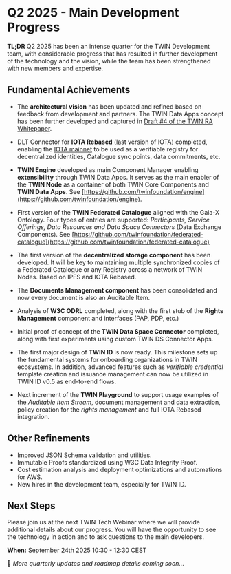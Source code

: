 # Q2 2025 - Main Development Progress

**TL;DR** Q2 2025 has been an intense quarter for the TWIN Development team, with considerable progress that has resulted in further development of the technology and the vision, while the team has been strengthened with new members and expertise.

## Fundamental Achievements

- The **architectural vision** has been updated and refined based on feedback from development and partners. The TWIN Data Apps concept has been further developed and captured in [Draft #4 of the TWIN RA Whitepaper](twin-white-paper.md).

- DLT Connector for **IOTA Rebased** (last version of IOTA) completed, enabling the [IOTA mainnet](https://explorer.iota.org) to be used as a verifiable registry for decentralized identities, Catalogue sync points, data commitments, etc.

- **TWIN Engine** developed as main Component Manager enabling **extensibility** through TWIN Data Apps. It serves as the main enabler of the **TWIN Node** as a container of both TWIN Core Components and **TWIN Data Apps**. See [https://github.com/twinfoundation/engine](https://github.com/twinfoundation/engine).

- First version of the **TWIN Federated Catalogue** aligned with the Gaia-X Ontology. Four types of entries are supported: _Participants, Service Offerings, Data Resources and Data Space Connectors_ (Data Exchange Components). See [https://github.com/twinfoundation/federated-catalogue](https://github.com/twinfoundation/federated-catalogue)

- The first version of the **decentralized storage component** has been developed. It will be key to maintaining multiple synchronized copies of a Federated Catalogue or any Registry across a network of TWIN Nodes. Based on IPFS and IOTA Rebased.

- The **Documents Management component** has been consolidated and now every document is also an Auditable Item.

- Analysis of **W3C ODRL** completed, along with the first stub of the **Rights Management** component and interfaces (PAP, PDP, etc.)

- Initial proof of concept of the **TWIN Data Space Connector** completed, along with first experiments using custom TWIN DS Connector Apps.

- The first major design of **TWIN ID** is now ready. This milestone sets up the fundamental systems for onboarding organizations in TWIN ecosystems. In addition, advanced features such as _verifiable credential_ template creation and issuance management can now be utilized in TWIN ID v0.5 as end-to-end flows.

- Next increment of the **TWIN Playground** to support usage examples of the _Auditable Item Stream_, document management and data extraction, policy creation for the _rights management_ and full IOTA Rebased integration.

## Other Refinements

- Improved JSON Schema validation and utilities.
- Immutable Proofs standardized using W3C Data Integrity Proof.
- Cost estimation analysis and deployment optimizations and automations for AWS.
- New hires in the development team, especially for TWIN ID.

## Next Steps

Please join us at the next TWIN Tech Webinar where we will provide additional details about our progress. You will have the opportunity to see the technology in action and to ask questions to the main developers.

**When:** September 24th 2025 10:30 - 12:30 CEST

🚀 _More quarterly updates and roadmap details coming soon..._
